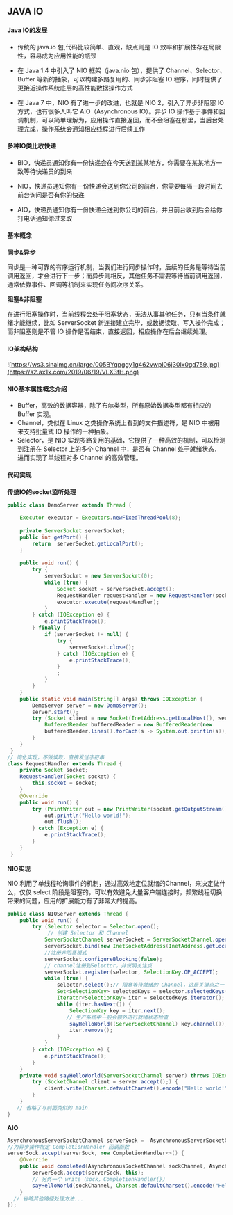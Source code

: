 ## JAVA IO

#### Java IO的发展

- 传统的 java.io 包,代码比较简单、直观，缺点则是 IO 效率和扩展性存在局限性，容易成为应用性能的瓶颈

- 在 Java 1.4 中引入了 NIO 框架（java.nio 包），提供了 Channel、Selector、Buffer 等新的抽象，可以构建多路复用的、同步非阻塞 IO 程序，同时提供了更接近操作系统底层的高性能数据操作方式

- 在 Java 7 中，NIO 有了进一步的改进，也就是 NIO 2，引入了异步非阻塞 IO 方式，也有很多人叫它 AIO（Asynchronous IO）。异步 IO 操作基于事件和回调机制，可以简单理解为，应用操作直接返回，而不会阻塞在那里，当后台处理完成，操作系统会通知相应线程进行后续工作

  

#### 多种IO类比收快递

+ BIO，快递员通知你有一份快递会在今天送到某某地方，你需要在某某地方一致等待快递员的到来

+ NIO，快递员通知你有一份快递会送到你公司的前台，你需要每隔一段时间去前台询问是否有你的快递

+ AIO，快递员通知你有一份快递会送到你公司的前台，并且前台收到后会给你打电话通知你过来取  



#### 基本概念

**同步&异步**

同步是一种可靠的有序运行机制，当我们进行同步操作时，后续的任务是等待当前调用返回，才会进行下一步；而异步则相反，其他任务不需要等待当前调用返回，通常依靠事件、回调等机制来实现任务间次序关系。

**阻塞&非阻塞**

在进行阻塞操作时，当前线程会处于阻塞状态，无法从事其他任务，只有当条件就绪才能继续，比如 ServerSocket 新连接建立完毕，或数据读取、写入操作完成；而非阻塞则是不管 IO 操作是否结束，直接返回，相应操作在后台继续处理。



#### IO架构结构

![https://ws3.sinaimg.cn/large/005BYqpggy1g462vwpl06j30lx0gd759.jpg](https://s2.ax1x.com/2019/06/19/VLX3fH.png)

#### NIO基本属性概念介绍

- Buffer，高效的数据容器，除了布尔类型，所有原始数据类型都有相应的 Buffer 实现。
- Channel，类似在 Linux 之类操作系统上看到的文件描述符，是 NIO 中被用来支持批量式 IO 操作的一种抽象。
- Selector，是 NIO 实现多路复用的基础，它提供了一种高效的机制，可以检测到注册在 Selector 上的多个 Channel 中，是否有 Channel 处于就绪状态，进而实现了单线程对多 Channel 的高效管理。



#### 代码实现

**传统IO的socket监听处理**

```java
public class DemoServer extends Thread {
    
    Executor executor = Executors.newFixedThreadPool(8);
 
    private ServerSocket serverSocket;
    public int getPort() {
        return  serverSocket.getLocalPort();
    }
    
    public void run() {
        try {
            serverSocket = new ServerSocket(0);
            while (true) {
                Socket socket = serverSocket.accept();
                RequestHandler requestHandler = new RequestHandler(socket);
                executor.execute(requestHandler);
            }
        } catch (IOException e) {
            e.printStackTrace();
        } finally {
            if (serverSocket != null) {
                try {
                    serverSocket.close();
                } catch (IOException e) {
                    e.printStackTrace();
                }
                ;
            }
        }
    }
    public static void main(String[] args) throws IOException {
        DemoServer server = new DemoServer();
        server.start();
        try (Socket client = new Socket(InetAddress.getLocalHost(), server.getPort())) {
            BufferedReader bufferedReader = new BufferedReader(new                   InputStreamReader(client.getInputStream()));
            bufferedReader.lines().forEach(s -> System.out.println(s));
        }
    }
 }
// 简化实现，不做读取，直接发送字符串
class RequestHandler extends Thread {
    private Socket socket;
    RequestHandler(Socket socket) {
        this.socket = socket;
    }
    @Override
    public void run() {
        try (PrintWriter out = new PrintWriter(socket.getOutputStream());) {
            out.println("Hello world!");
            out.flush();
        } catch (Exception e) {
            e.printStackTrace();
        }
    }
 }


```

**NIO实现**

NIO 利用了单线程轮询事件的机制，通过高效地定位就绪的Channel，来决定做什么，仅仅 select 阶段是阻塞的，可以有效避免大量客户端连接时，频繁线程切换带来的问题，应用的扩展能力有了非常大的提高。

```java
public class NIOServer extends Thread {
    public void run() {
        try (Selector selector = Selector.open();
             // 创建 Selector 和 Channel
            ServerSocketChannel serverSocket = ServerSocketChannel.open();) {
            serverSocket.bind(new InetSocketAddress(InetAddress.getLocalHost(), 8888));
            //注册非阻塞模式
            serverSocket.configureBlocking(false);
            // channel注册到Selector，并说明关注点
            serverSocket.register(selector, SelectionKey.OP_ACCEPT);
            while (true) {
                selector.select();// 阻塞等待就绪的 Channel，这是关键点之一
                Set<SelectionKey> selectedKeys = selector.selectedKeys();
                Iterator<SelectionKey> iter = selectedKeys.iterator();
                while (iter.hasNext()) {
                    SelectionKey key = iter.next();
                   // 生产系统中一般会额外进行就绪状态检查
                    sayHelloWorld((ServerSocketChannel) key.channel());
                    iter.remove();
                }
            }
        } catch (IOException e) {
            e.printStackTrace();
        }
    }
    private void sayHelloWorld(ServerSocketChannel server) throws IOException {
        try (SocketChannel client = server.accept();) {         
            client.write(Charset.defaultCharset().encode("Hello world!"));
        }
    }
   // 省略了与前面类似的 main
}

```



**AIO**

```java
AsynchronousServerSocketChannel serverSock =  AsynchronousServerSocketChannel.open().bind(sockAddr);
//为异步操作指定 CompletionHandler 回调函数
serverSock.accept(serverSock, new CompletionHandler<>() { 
    @Override
    public void completed(AsynchronousSocketChannel sockChannel, AsynchronousServerSocketChannel serverSock) {
        serverSock.accept(serverSock, this);
        // 另外一个 write（sock，CompletionHandler{}）
        sayHelloWorld(sockChannel, Charset.defaultCharset().encode("Hello World!"));
    }
  // 省略其他路径处理方法...
});

```

